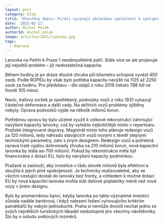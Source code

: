 ```yaml
---
layout: post
category: blog
title: 'Otevřený dopis: Piráti vyzývají občanskou společnost k spolupráci na programu!'
date: '2022-02-11'
author: Michal Polák
authorId: michal.polak
image: articles/2021/lanovka.jpg
tags:
  - doprava
---
```


Lanovka na Petřín k Praze 1 neodmyslitelně patří. Stále více se ale projevuje její největší problém – již nedostatečná kapacita.

Během hodiny je po dráze dlouhé zhruba půl kilometru schopná vyvézt 450 osob. Podle ROPIDu by však bylo potřeba kapacitu navýšit na 1125 až 2250 osob za hodinu. Pro představu – dle údajů z roku 2019 čekalo 788 lidí ve frontě 105 minut. 

Navíc, traťový svršek je opotřebený, podvozky vozů z roku 1931 vykazují částečné deformace a další vady. Na skříních vozů problémy zjištěny nebyly. Oprava podvozků vyjde na několik milionů korun.

Potřebnou opravu by bylo účelné využít k celkové rekonstrukci zahrnující navýšení kapacity lanovky, což by vyřešilo nejkritičtější místo v repertoáru Pražské integrované dopravy. Magistrát místo toho plánuje redesign vozů za 120 milionů, tedy náhradu stávajících vozů novými s téměř stejnými technickými parametry, zato s jiným designem. Redesign vozů a potřebná oprava tratě vyjdou dohromady zhruba na 210 milionů korun, nová kapacitní lanovka by stála asi 700 milionů. Pokud by rekonstrukce měla být financována z dotací EU, bylo by navýšení kapacity podmínkou.

Pražané si zaslouží, aby investice v řádu stovek milionů byla efektivní a sloužila k jejich plné spokojenosti. Je technicky realizovatelné, aby se všichni cestující dostali do lanovky bez fronty, a vzhledem k možné dotaci EU by nová kapacitní lanovka mohla stát daňové poplatníky méně než nové vozy v jiném designu.

Bylo by promarněnou šancí, kdyby lanovka po takto významné investici zůstala nadále bariérová, i když nalezení řešení vyhovujícího kritériím památkářů by nebylo jednoduché. Praha si nemůže dovolit nechat jedno ze svých největších turistických lákadel nedostupné pro všechny návštěvníky. Šlo by o ostudu světových rozměrů.


